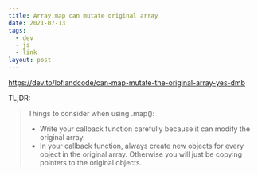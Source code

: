 ```yaml
---
title: Array.map can mutate original array
date: 2021-07-13
tags:
  - dev
  - js
  - link
layout: post
---
```


https://dev.to/lofiandcode/can-map-mutate-the-original-array-yes-dmb

TL;DR:
> Things to consider when using .map():
> - Write your callback function carefully because it can modify the original array.
> - In your callback function, always create new objects for every object in the original array. Otherwise you will just be copying pointers to the original objects.
